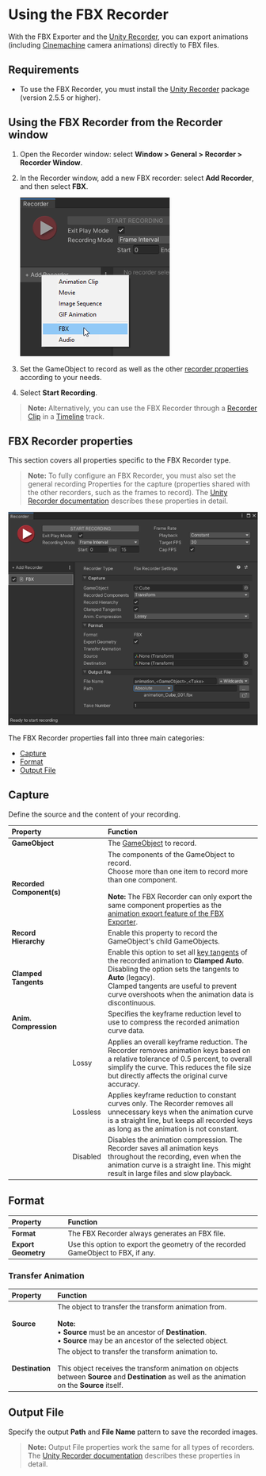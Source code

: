 # Using the FBX Recorder

With the FBX Exporter and the [Unity Recorder](https://docs.unity3d.com/Packages/com.unity.recorder@latest/), you can export animations (including [Cinemachine](https://docs.unity3d.com/Packages/com.unity.cinemachine@latest/) camera animations) directly to FBX files.

## Requirements

* To use the FBX Recorder, you must install the [Unity Recorder](https://docs.unity3d.com/Packages/com.unity.recorder@latest/) package (version 2.5.5 or higher).


## Using the FBX Recorder from the Recorder window

1. Open the Recorder window: select **Window > General > Recorder > Recorder Window**.

2. In the Recorder window, add a new FBX recorder: select **Add Recorder**, and then select **FBX**.

   ![](images/FBXExporter_AddRecorder.png)

3. Set the GameObject to record as well as the other [recorder properties](#fbx-recorder-properties) according to your needs.

4. Select **Start Recording**.

> **Note:** Alternatively, you can use the FBX Recorder through a [Recorder Clip](https://docs.unity3d.com/Packages/com.unity.recorder@latest/RecordingTimelineTrack.md) in a [Timeline](https://docs.unity3d.com/Packages/com.unity.timeline@latest) track.

## FBX Recorder properties

This section covers all properties specific to the FBX Recorder type.

> **Note:** To fully configure an FBX Recorder, you must also set the general recording Properties for the capture (properties shared with the other recorders, such as the frames to record). The [Unity Recorder documentation](https://docs.unity3d.com/Packages/com.unity.recorder@latest/index.html) describes these properties in detail.

![](images/FBXExporter_RecorderSettings.png)

The FBX Recorder properties fall into three main categories:
* [Capture](#capture)
* [Format](#format)
* [Output File](#output-file)

## Capture

Define the source and the content of your recording.

|Property||Function|
|:---|:---|:---|
| **GameObject** ||The [GameObject](https://docs.unity3d.com/Manual/class-GameObject.html) to record.|
| **Recorded Component(s)** ||The components of the GameObject to record.<br />Choose more than one item to record more than one component.<br /><br />**Note:** The FBX Recorder can only export the same component properties as the [animation export feature of the FBX Exporter](exporting.md#animation). |
| **Record Hierarchy** ||Enable this property to record the GameObject's child GameObjects.|
| **Clamped Tangents** || Enable this option to set all [key tangents](https://docs.unity3d.com/Manual/EditingCurves.html) of the recorded animation to **Clamped Auto**. Disabling the option sets the tangents to **Auto** (legacy).<br />Clamped tangents are useful to prevent curve overshoots when the animation data is discontinuous. |
| **Anim. Compression** || Specifies the keyframe reduction level to use to compress the recorded animation curve data. |
| | Lossy | Applies an overall keyframe reduction. The Recorder removes animation keys based on a relative tolerance of 0.5 percent, to overall simplify the curve. This reduces the file size but directly affects the original curve accuracy. |
| | Lossless | Applies keyframe reduction to constant curves only. The Recorder removes all unnecessary keys when the animation curve is a straight line, but keeps all recorded keys as long as the animation is not constant. |
| | Disabled | Disables the animation compression. The Recorder saves all animation keys throughout the recording, even when the animation curve is a straight line. This might result in large files and slow playback. |

## Format

|Property|Function|
|:---|:---|
| **Format** | The FBX Recorder always generates an FBX file. |
| **Export Geometry** | Use this option to export the geometry of the recorded GameObject to FBX, if any. |

### Transfer Animation

|Property|Function|
|:---|:---|
| **Source** | The object to transfer the transform animation from. <br/><br/>**Note:**<br/>• **Source** must be an ancestor of **Destination**.<br/>• **Source** may be an ancestor of the selected object. |
| **Destination** | The object to transfer the transform animation to.<br/><br/>This object receives the transform animation on objects between **Source** and **Destination** as well as the animation on the **Source** itself. |

## Output File

Specify the output **Path** and **File Name** pattern to save the recorded images.

> **Note:** Output File properties work the same for all types of recorders. The [Unity Recorder documentation](https://docs.unity3d.com/Packages/com.unity.recorder@latest/index.html) describes these properties in detail.
